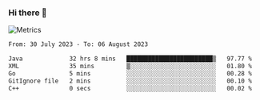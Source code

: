 ### Hi there 👋

![Metrics](https://github.com/radoapx/radoapx/blob/main/github-metrics.svg)

<!--START_SECTION:waka-->

```txt
From: 30 July 2023 - To: 06 August 2023

Java             32 hrs 8 mins   ████████████████████████▒   97.77 %
XML              35 mins         ▒░░░░░░░░░░░░░░░░░░░░░░░░   01.80 %
Go               5 mins          ░░░░░░░░░░░░░░░░░░░░░░░░░   00.28 %
GitIgnore file   2 mins          ░░░░░░░░░░░░░░░░░░░░░░░░░   00.10 %
C++              0 secs          ░░░░░░░░░░░░░░░░░░░░░░░░░   00.02 %
```

<!--END_SECTION:waka-->

<!--
**radoapx/radoapx** is a ✨ _special_ ✨ repository because its `README.md` (this file) appears on your GitHub profile.

Here are some ideas to get you started:

- 🔭 I’m currently working on ...
- 🌱 I’m currently learning ...
- 👯 I’m looking to collaborate on ...
- 🤔 I’m looking for help with ...
- 💬 Ask me about ...
- 📫 How to reach me: ...
- 😄 Pronouns: ...
- ⚡ Fun fact: ...
-->
